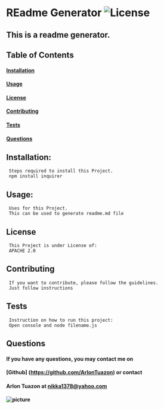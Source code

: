 # REadme Generator ![License](https://img.shields.io/badge/License-Apache%202.0-blue.svg)

  ## This is a readme generator.

  ## Table of Contents
  #### [Installation](#installation)
  #### [Usage](#usage)
  #### [License](#license)
  #### [Contributing](#contributing)
  #### [Tests](#tests)
  #### [Questions](#questions)
     
  ## Installation:
     Steps required to install this Project.
     npm install inquirer

  ## Usage:
     Uses for this Project.
     This can be used to generate readme.md file

  ## License
     This Project is under License of:
     APACHE 2.0

  ## Contributing
     If you want to contribute, please follow the guidelines.
     Just follow instructions
  
  ## Tests
     Instruction on how to run this project:
     Open console and node filename.js   

  ## Questions
  ####   If you have any questions, you may contact me on 
  ####   [Github] (https://github.com/ArlonTuazon) or contact 
  ####   Arlon Tuazon at nikka1378@yahoo.com
  ####   ![picture](https://github.com/ArlonTuazon.png?size=80)   

